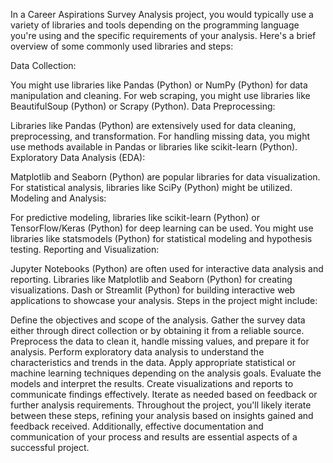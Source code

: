 In a Career Aspirations Survey Analysis project, you would typically use a variety of libraries and tools depending on the programming language you're using and the specific requirements of your analysis. Here's a brief overview of some commonly used libraries and steps:

Data Collection:

You might use libraries like Pandas (Python) or NumPy (Python) for data manipulation and cleaning.
For web scraping, you might use libraries like BeautifulSoup (Python) or Scrapy (Python).
Data Preprocessing:

Libraries like Pandas (Python) are extensively used for data cleaning, preprocessing, and transformation.
For handling missing data, you might use methods available in Pandas or libraries like scikit-learn (Python).
Exploratory Data Analysis (EDA):

Matplotlib and Seaborn (Python) are popular libraries for data visualization.
For statistical analysis, libraries like SciPy (Python) might be utilized.
Modeling and Analysis:

For predictive modeling, libraries like scikit-learn (Python) or TensorFlow/Keras (Python) for deep learning can be used.
You might use libraries like statsmodels (Python) for statistical modeling and hypothesis testing.
Reporting and Visualization:

Jupyter Notebooks (Python) are often used for interactive data analysis and reporting.
Libraries like Matplotlib and Seaborn (Python) for creating visualizations.
Dash or Streamlit (Python) for building interactive web applications to showcase your analysis.
Steps in the project might include:

Define the objectives and scope of the analysis.
Gather the survey data either through direct collection or by obtaining it from a reliable source.
Preprocess the data to clean it, handle missing values, and prepare it for analysis.
Perform exploratory data analysis to understand the characteristics and trends in the data.
Apply appropriate statistical or machine learning techniques depending on the analysis goals.
Evaluate the models and interpret the results.
Create visualizations and reports to communicate findings effectively.
Iterate as needed based on feedback or further analysis requirements.
Throughout the project, you'll likely iterate between these steps, refining your analysis based on insights gained and feedback received. Additionally, effective documentation and communication of your process and results are essential aspects of a successful project.




